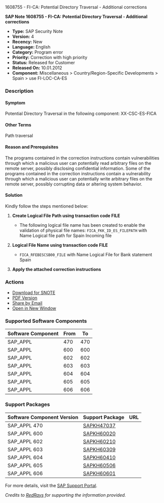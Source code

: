 1608755 - FI-CA: Potential Directory Traversal - Additional corrections

**SAP Note 1608755 - FI-CA: Potential Directory Traversal - Additional corrections**

- **Type:** SAP Security Note
- **Version:** 4
- **Recency:** New
- **Language:** English
- **Category:** Program error
- **Priority:** Correction with high priority
- **Status:** Released for Customer
- **Released On:** 10.01.2012
- **Component:** Miscellaneous > Country/Region-Specific Developments > Spain > use FI-LOC-CA-ES

### Description

#### Symptom
Potential Directory Traversal in the following component: XX-CSC-ES-FICA

#### Other Terms
Path traversal

#### Reason and Prerequisites
The programs contained in the correction instructions contain vulnerabilities through which a malicious user can potentially read arbitrary files on the remote server, possibly disclosing confidential information. Some of the programs contained in the correction instructions contain a vulnerability through which a malicious user can potentially write arbitrary files on the remote server, possibly corrupting data or altering system behavior.

#### Solution
Kindly follow the steps mentioned below:

1. **Create Logical File Path using transaction code FILE**
   - The following logical file name has been created to enable the validation of physical file names: `FICA_FKK_ID_ES_FILEPATH` with Name Logical file path for Spain Incoming file

2. **Logical File Name using transaction code FILE**
   - `FICA_RFEBESCSB00_FILE` with Name Logical File for Bank statement Spain

3. **Apply the attached correction instructions**

### Actions

- [Download for SNOTE](https://notesdownloads.sap.com/note/0040000009553902017)
- [PDF Version](https://userapps.support.sap.com/sap/support/sfm/notes/print/0001608755?language=en-US&token=0E2C8FDE8542CE6AC2FA2E27CFA04A00)
- [Share by Email](https://me.sap.com/share/0001608755)
- [Open in New Window](https://me.sap.com/notes/1608755)

### Supported Software Components

| Software Component | From | To  |
| -------------------|------|-----|
| SAP_APPL           | 470  | 470 |
| SAP_APPL           | 600  | 600 |
| SAP_APPL           | 602  | 602 |
| SAP_APPL           | 603  | 603 |
| SAP_APPL           | 604  | 604 |
| SAP_APPL           | 605  | 605 |
| SAP_APPL           | 606  | 606 |

### Support Packages

| Software Component Version | Support Package | URL |
| --------------------------|-----------------|-----|
| SAP_APPL 470              | [SAPKH47037](https://me.sap.com/supportpackage/SAPKH47037) |
| SAP_APPL 600              | [SAPKH60020](https://me.sap.com/supportpackage/SAPKH60020) |
| SAP_APPL 602              | [SAPKH60210](https://me.sap.com/supportpackage/SAPKH60210) |
| SAP_APPL 603              | [SAPKH60309](https://me.sap.com/supportpackage/SAPKH60309) |
| SAP_APPL 604              | [SAPKH60410](https://me.sap.com/supportpackage/SAPKH60410) |
| SAP_APPL 605              | [SAPKH60506](https://me.sap.com/supportpackage/SAPKH60506) |
| SAP_APPL 606              | [SAPKH60601](https://me.sap.com/supportpackage/SAPKH60601) |

For more details, visit the [SAP Support Portal](https://me.sap.com/).

*Credits to [RedRays](https://redrays.io) for supporting the information provided.*